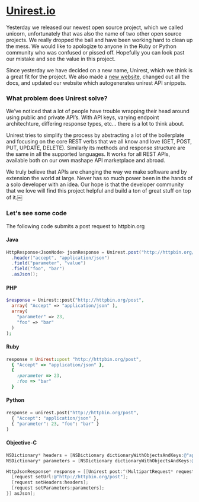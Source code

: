 <h1><a href="http://unirest.io">Unirest.io</a></h1>

Yesterday we released our newest open source project, which we called unicorn, unfortunately that was also the name of two other open source projects. We really dropped the ball and have been working hard to clean up the mess.  We would like to apologize to anyone in the Ruby or Python community who was confused or pissed off.  Hopefully you can look past our mistake and see the value in this project.

Since yesterday we have decided on a new name, Unirest, which we think is a great fit for the project.  We also made a <a href="http://unirest.io">new website</a>, changed out all the docs, and updated our website which autogenerates unirest API snippets.

### What problem does Unirest solve?

We’ve noticed that a lot of people have trouble wrapping their head around using public and private API’s. With API keys, varying endpoint architechture, differing response types, etc… there is a lot to think about. 

Unirest tries to simplify the process by abstracting a lot of the boilerplate and focusing on the core REST verbs that we all know and love (GET, POST, PUT, UPDATE, DELETE). Similarly its methods and response structure are the same in all the supported languages. It works for all REST APIs, available both on our own mashape API marketplace and abroad. 

We truly believe that APIs are changing the way we make software and by extension the world at large. Never has so much power been in the hands of a solo developer with an idea.  Our hope is that the developer community that we love will find this project helpful and build a ton of great stuff on top of it.￼

### Let's see some code

The following code submits a post request to httpbin.org

#### Java

```java
HttpResponse<JsonNode> jsonResponse = Unirest.post("http://httpbin.org/post")
  .header("accept", "application/json")
  .field("parameter", "value")
  .field("foo", "bar")
  .asJson();
```


#### PHP
```php
$response = Unirest::post("http://httpbin.org/post", 
  array( "Accept" => "application/json" ),
  array(
    "parameter" => 23,
    "foo" => "bar"
  )
);
```


#### Ruby
```ruby
response = Unirest::post "http://httpbin.org/post",
  { "Accept" => "application/json" },
  {
    :parameter => 23,
    :foo => "bar"
  }
```

#### Python
```python
response = unirest.post("http://httpbin.org/post", 
  { "Accept": "application/json" }, 
  { "parameter": 23, "foo": "bar" }
)
```


#### Objective-C
```objective-c
NSDictionary* headers = [NSDictionary dictionaryWithObjectsAndKeys:@"application/json", @"accept", nil];
NSDictionary* parameters = [NSDictionary dictionaryWithObjectsAndKeys:@"value", @"parameter", @"bar", @"foo", nil];

HttpJsonResponse* response = [[Unirest post:^(MultipartRequest* request) {
  [request setUrl:@"http://httpbin.org/post"];
  [request setHeaders:headers];
  [request setParameters:parameters];
}] asJson];
```